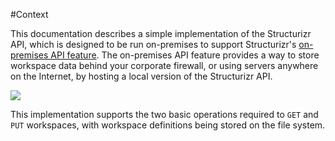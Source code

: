 #Context

This documentation describes a simple implementation of the Structurizr API, which is designed to be run on-premises to support Structurizr's [on-premises API feature](https://structurizr.com/help/on-premises-api). The on-premises API feature provides a way to store workspace data behind your corporate firewall, or using servers anywhere on the Internet, by hosting a local version of the Structurizr API.

![](embed:Context)

This implementation supports the two basic operations required to ```GET``` and ```PUT``` workspaces, with workspace definitions being stored on the file system.